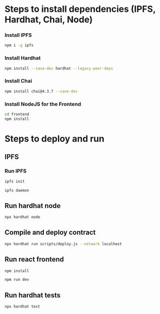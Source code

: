 # Steps to install dependencies (IPFS, Hardhat, Chai, Node)
### Install IPFS
```bash
npm i -g ipfs
```
### Install Hardhat
```bash
npm install --save-dev hardhat --legacy-peer-deps
```
### Install Chai
```bash
npm install chai@4.3.7 --save-dev
```
### Install NodeJS for the Frontend
```bash
cd frontend
npm install
```

# Steps to deploy and run
## IPFS
### Run IPFS
```bash
ipfs init
```
```bash
ipfs daemon
```
## Run hardhat node
```bash
npx hardhat node
```
## Compile and deploy contract
```bash
npx hardhat run scripts/deploy.js --network localhost
```
## Run react frontend
```bash
npm install
```
```bash 
npm run dev
```
## Run hardhat tests
```bash
npx hardhat test
```

